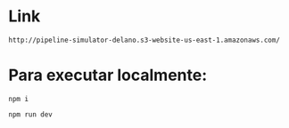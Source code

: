 # Link
```
http://pipeline-simulator-delano.s3-website-us-east-1.amazonaws.com/

```

# Para executar localmente:

```
npm i

npm run dev

```
